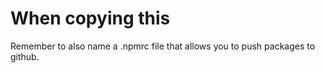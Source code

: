# When copying this

Remember to also name a .npmrc file that allows you to push packages to github.